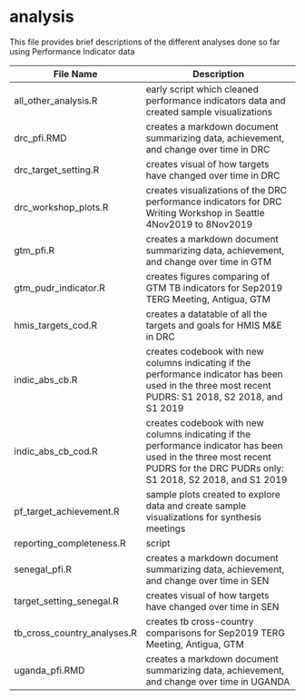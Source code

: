 # analysis

This file provides brief descriptions of the different analyses done so far
using Performance Indicator data

File Name | Description
----------|---------------
all_other_analysis.R | early script which cleaned performance indicators data and created sample visualizations
drc_pfi.RMD | creates a markdown document summarizing data, achievement, and change over time in DRC
drc_target_setting.R | creates visual of how targets have changed over time in DRC
drc_workshop_plots.R | creates visualizations of the DRC performance indicators for DRC Writing Workshop in Seattle 4Nov2019 to 8Nov2019
gtm_pfi.R | creates a markdown document summarizing data, achievement, and change over time in GTM
gtm_pudr_indicator.R | creates figures comparing of GTM TB indicators for Sep2019 TERG Meeting, Antigua, GTM
hmis_targets_cod.R | creates a datatable of all the targets and goals for HMIS M&E in DRC
indic_abs_cb.R | creates codebook with new columns indicating if the performance indicator has been used in the three most recent PUDRS: S1 2018, S2 2018, and S1 2019
indic_abs_cb_cod.R | creates codebook with new columns indicating if the performance indicator has been used in the three most recent PUDRS for the DRC PUDRs only: S1 2018, S2 2018, and S1 2019
pf_target_achievement.R | sample plots created to explore data and create sample visualizations for synthesis meetings
reporting_completeness.R |script
senegal_pfi.R | creates a markdown document summarizing data, achievement, and change over time in SEN
target_setting_senegal.R | creates visual of how targets have changed over time in SEN  
tb_cross_country_analyses.R | creates tb cross-country comparisons for Sep2019 TERG Meeting, Antigua, GTM
uganda_pfi.RMD | creates a markdown document summarizing data, achievement, and change over time in UGANDA
